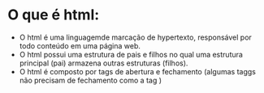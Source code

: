 # O que é html:
* O html é uma linguagemde marcação de hypertexto, responsável por todo conteúdo em uma página web.
* O html possui uma estrutura de pais e filhos no qual uma estrutura principal (pai) armazena outras estruturas (filhos).
* O html é composto por tags de abertura e fechamento (algumas taggs não precisam de fechamento como a tag <img/>)